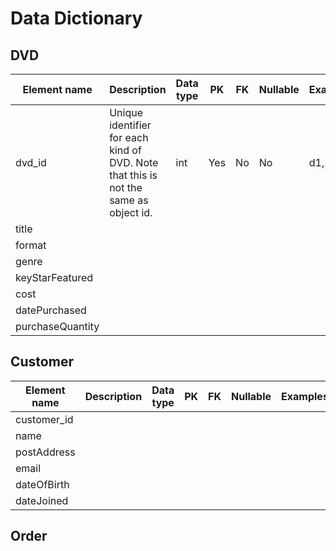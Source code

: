 # Data Dictionary
## DVD
| Element name     | Description                                                                           | Data type | PK  | FK | Nullable | Examples | Constraints                                               |
|------------------|---------------------------------------------------------------------------------------|-----------|-----|----|----------|----------|-----------------------------------------------------------|
| dvd_id           | Unique identifier for each kind of DVD. Note that this is not the same as object id.  | int       | Yes | No | No       | d1, d10  | Must start with small letter 'd' and ends with an integer |
| title            |                                                                                       |           |     |    |          |          |                                                           |
| format           |                                                                                       |           |     |    |          |          |                                                           |
| genre            |                                                                                       |           |     |    |          |          |                                                           |
| keyStarFeatured  |                                                                                       |           |     |    |          |          |                                                           |
| cost             |                                                                                       |           |     |    |          |          |                                                           |
| datePurchased    |                                                                                       |           |     |    |          |          |                                                           |
| purchaseQuantity |                                                                                       |           |     |    |          |          |                                                           |


## Customer
| Element name | Description | Data type | PK | FK | Nullable | Examples | Constraints |
|--------------|-------------|-----------|----|----|----------|----------|-------------|
| customer_id  |             |           |    |    |          |          |             |
| name         |             |           |    |    |          |          |             |
| postAddress  |             |           |    |    |          |          |             |
| email        |             |           |    |    |          |          |             |
| dateOfBirth  |             |           |    |    |          |          |             |
| dateJoined   |             |           |    |    |          |          |             |

## Order
